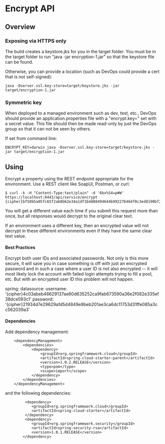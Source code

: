 # Encrypt API

## Overview

### Exposing via HTTPS only

The build creates a keystore.jks for you in the target folder. You must be in the target folder to
run "java -jar encryption-1.jar" so that the keystore file can be found.

Otherwise, you can provide a location (such as DevOps could provide a cert that is not self-signed):

``` 
java -Dserver.ssl.key-store=target/keystore.jks -jar target/encryption-1.jar
```

### Symmetric key

When deployed to a managed environment such as dev, test, etc., DevOps should provide an 
application.properties file with a "encrypt.key=" set with a secret value.  This file should then be
made read-only by just the DevOps group so that it can not be seen by others.

If set from command line:

```
ENCRYPT_KEY=darwin java -Dserver.ssl.key-store=target/keystore.jks -jar target/encryption-1.jar
```

## Using

Encrypt a property using the REST endpoint appropriate for the environment. Use a REST client
like SoapUI, Postman, or curl:

```
$ curl -k -H "Content-Type:text/plain" -d '6bx%S4=p#W' https://localhost:8443/api/service/encrypt
{cipher}bf58b5a05fc65f2ab8b62e34a1df1b4888494644b992276464f8c3ed8190bf26
```

You will get a different value each time if you submit this request more than once, but all
responses would decrypt to the original clear text.
 
If an environment uses a different key, then an encrypted value will not decrypt in these
different environments even if they have the same clear text value.

#### Best Practices

Encrypt both user IDs and associated passwords. Not only is this more secure, it will save you in
case something is off with just an encrypted password and in such a case where a user ID is not also
encrypted -- it will most likely lock the account with failed login attempts trying to fill a pool,
etc. But with an encrypted user ID this problem will not happen.

spring:
    datasource:
        username: '{cipher}4c03abeb46629137ae60d635252ca9fab673590a36e2f082e335ef38dce593c1'
        password: '{cipher}21934d7e29629afd5d4849e9beb201ae3ca6dc11753d31ffe085a3cc562039a3'

#### Dependencies

Add dependency management:

```
    <dependencyManagement>
        <dependencies>
            <dependency>
                <groupId>org.springframework.cloud</groupId>
                <artifactId>spring-cloud-starter-parent</artifactId>
                <version>1.0.2.RELEASE</version>
                <type>pom</type>
                <scope>import</scope>
            </dependency>
        </dependencies>
    </dependencyManagement>
```

and the following dependencies:

```
         <dependency>
            <groupId>org.springframework.cloud</groupId>
            <artifactId>spring-cloud-starter</artifactId>
         </dependency>
         <dependency>
            <groupId>org.springframework.security</groupId>
            <artifactId>spring-security-rsa</artifactId>
            <version>1.0.1.RELEASE</version>
        </dependency>
```
